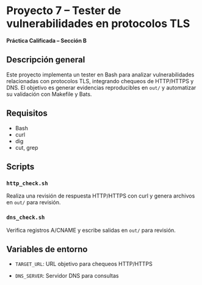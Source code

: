 # Proyecto 7 – Tester de vulnerabilidades en protocolos TLS

**Práctica Calificada – Sección B**

## Descripción general
Este proyecto implementa un tester en Bash para analizar vulnerabilidades relacionadas con protocolos TLS, integrando chequeos de HTTP/HTTPS y DNS. El objetivo es generar evidencias reproducibles en `out/` y automatizar su validación con Makefile y Bats.

## Requisitos
- Bash
- curl
- dig
- cut, grep

## Scripts

### `http_check.sh`

Realiza una revisión de respuesta HTTP/HTTPS con curl y genera archivos en `out/` para revisión.

### `dns_check.sh`

Verifica registros A/CNAME y escribe salidas en `out/` para revisión.

## Variables de entorno

- `TARGET_URL`: URL objetivo para chequeos HTTP/HTTPS

- `DNS_SERVER`: Servidor DNS para consultas
